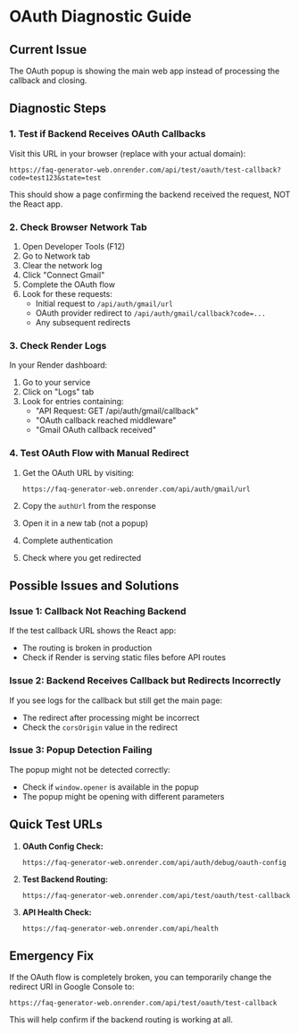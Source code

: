 # OAuth Diagnostic Guide

## Current Issue
The OAuth popup is showing the main web app instead of processing the callback and closing.

## Diagnostic Steps

### 1. Test if Backend Receives OAuth Callbacks

Visit this URL in your browser (replace with your actual domain):
```
https://faq-generator-web.onrender.com/api/test/oauth/test-callback?code=test123&state=test
```

This should show a page confirming the backend received the request, NOT the React app.

### 2. Check Browser Network Tab

1. Open Developer Tools (F12)
2. Go to Network tab
3. Clear the network log
4. Click "Connect Gmail"
5. Complete the OAuth flow
6. Look for these requests:
   - Initial request to `/api/auth/gmail/url`
   - OAuth provider redirect to `/api/auth/gmail/callback?code=...`
   - Any subsequent redirects

### 3. Check Render Logs

In your Render dashboard:
1. Go to your service
2. Click on "Logs" tab
3. Look for entries containing:
   - "API Request: GET /api/auth/gmail/callback"
   - "OAuth callback reached middleware"
   - "Gmail OAuth callback received"

### 4. Test OAuth Flow with Manual Redirect

1. Get the OAuth URL by visiting:
   ```
   https://faq-generator-web.onrender.com/api/auth/gmail/url
   ```

2. Copy the `authUrl` from the response

3. Open it in a new tab (not a popup)

4. Complete authentication

5. Check where you get redirected

## Possible Issues and Solutions

### Issue 1: Callback Not Reaching Backend
If the test callback URL shows the React app:
- The routing is broken in production
- Check if Render is serving static files before API routes

### Issue 2: Backend Receives Callback but Redirects Incorrectly
If you see logs for the callback but still get the main page:
- The redirect after processing might be incorrect
- Check the `corsOrigin` value in the redirect

### Issue 3: Popup Detection Failing
The popup might not be detected correctly:
- Check if `window.opener` is available in the popup
- The popup might be opening with different parameters

## Quick Test URLs

1. **OAuth Config Check:**
   ```
   https://faq-generator-web.onrender.com/api/auth/debug/oauth-config
   ```

2. **Test Backend Routing:**
   ```
   https://faq-generator-web.onrender.com/api/test/oauth/test-callback
   ```

3. **API Health Check:**
   ```
   https://faq-generator-web.onrender.com/api/health
   ```

## Emergency Fix

If the OAuth flow is completely broken, you can temporarily change the redirect URI in Google Console to:
```
https://faq-generator-web.onrender.com/api/test/oauth/test-callback
```

This will help confirm if the backend routing is working at all.
